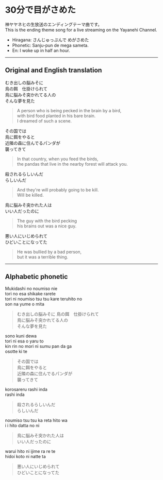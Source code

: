 
# 30分で目がさめた

神ヤヤネヒの生放送のエンディングテーマ曲です。  
This is the ending theme song for a live streaming on the Yayanehi Channel.

- Hiragana: さんじゅっぷんで めがさめた
- Phonetic: Sanju-pun de mega sameta.
- En: I woke up in half an hour.

-------

## Original and English translation

むき出しの脳みそに  
鳥の餌　仕掛けられて  
鳥に脳みそ突かれてる人の  
そんな夢を見た  

> A person who is being pecked in the brain by a bird,   
> with bird food planted in his bare brain.  
> I dreamed of such a scene.

その国では  
鳥に餌をやると  
近隣の森に住んでるパンダが  
襲ってきて  

> In that country, when you feed the birds,   
> the pandas that live in the nearby forest will attack you.  

殺されるらしいんだ  
らしいんだ  

> And they're will probably going to be kill.  
> Will be killed.

鳥に脳みそ突かれた人は  
いい人だったのに  

> The guy with the bird pecking   
> his brains out was a nice guy.

悪い人にいじめられて  
ひどいことになってた  

> He was bullied by a bad person,   
> but it was a terrible thing.

---- 

## Alphabetic phonetic

Mukidashi no noumiso nie  
tori no esa  shikake rarete  
tori ni noumiso tsu tsu kare teruhito no  
son na yume o mita  

> むき出しの脳みそに 
> 鳥の餌　仕掛けられて  
> 鳥に脳みそ突かれてる人の  
> そんな夢を見た  

sono kuni dewa  
tori ni esa o yaru to  
kin rin no mori ni sumu pan da ga  
osotte ki te  

> その国では  
> 鳥に餌をやると  
> 近隣の森に住んでるパンダが  
> 襲ってきて  

korosareru rashi inda  
rashi inda  

> 殺されるらしいんだ  
> らしいんだ  


noumiso tsu tsu ka reta hito wa  
i i hito datta no ni  

> 鳥に脳みそ突かれた人は  
> いい人だったのに  

warui hito ni  ijime ra re te  
hidoi koto ni natte ta  

> 悪い人にいじめられて  
> ひどいことになってた  
